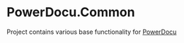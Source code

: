 # PowerDocu.Common

Project contains various base functionality for [PowerDocu](https://github.com/modery/PowerDocu)
